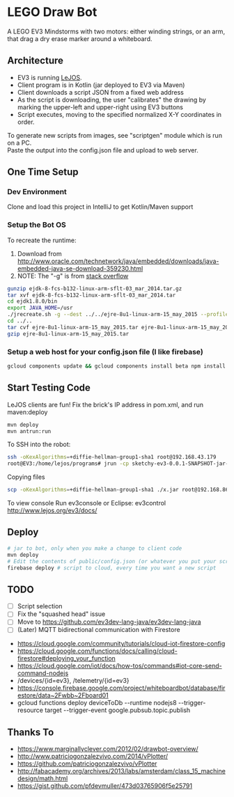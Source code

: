 # LEGO Draw Bot

A LEGO EV3 Mindstorms with two motors: either winding strings, or an arm, 
that drag a dry erase marker around a whiteboard.

## Architecture

* EV3 is running [LeJOS](http://www.lejos.org/).
* Client program is in Kotlin (jar deployed to EV3 via Maven)
* Client downloads a script JSON from a fixed web address
* As the script is downloading, the user "calibrates" the drawing by marking the upper-left and upper-right using EV3
  buttons
* Script executes, moving to the specified normalized X-Y coordinates in order.

To generate new scripts from images, see "scriptgen" module which is run on a PC.  
Paste the output into the config.json file and upload to web server.

## One Time Setup

### Dev Environment

Clone and load this project in IntelliJ to get Kotlin/Maven support

### Setup the Bot OS

To recreate the runtime:

1. Download from http://www.oracle.com/technetwork/java/embedded/downloads/java-embedded-java-se-download-359230.html
2. NOTE: The "-g" is from [stack overflow](https://stackoverflow.com/questions/23275519/jdwp-in-embedded-jre-in-java-8)

```bash
gunzip ejdk-8-fcs-b132-linux-arm-sflt-03_mar_2014.tar.gz
tar xvf ejdk-8-fcs-b132-linux-arm-sflt-03_mar_2014.tar
cd ejdk1.8.0/bin
export JAVA_HOME=/usr
./jrecreate.sh -g --dest ../../ejre-8u1-linux-arm-15_may_2015 --profile compact2 --vm client
cd ../..
tar cvf ejre-8u1-linux-arm-15_may_2015.tar ejre-8u1-linux-arm-15_may_2015
gzip ejre-8u1-linux-arm-15_may_2015.tar
```

### Setup a web host for your config.json file (I like firebase)

```bash
gcloud components update && gcloud components install beta npm install -g firebase-tools
```
## Start Testing Code

LeJOS clients are fun!  Fix the brick's IP address in pom.xml, and run maven:deploy

```bash
mvn deploy
mvn antrun:run
```

To SSH into the robot:
```bash
ssh -oKexAlgorithms=+diffie-hellman-group1-sha1 root@192.168.43.179
root@EV3:/home/lejos/programs# jrun -cp sketchy-ev3-0.0.1-SNAPSHOT-jar-with-dependencies.jar info.benjaminhill.sketchy.MainKt
```
Copying files
```bash
scp -oKexAlgorithms=+diffie-hellman-group1-sha1 ./x.jar root@192.168.86.250:/home/root/lejos/lib/
```
To view console Run ev3console or Eclipse: ev3control
http://www.lejos.org/ev3/docs/

## Deploy
```bash
# jar to bot, only when you make a change to client code
mvn deploy 
# Edit the contents of public/config.json (or whatever you put your script in)
firebase deploy # script to cloud, every time you want a new script
```
## TODO

- [ ] Script selection
- [ ] Fix the "squashed head" issue
- [ ] Move to https://github.com/ev3dev-lang-java/ev3dev-lang-java
- [ ] (Later) MQTT bidirectional communication with Firestore

* https://cloud.google.com/community/tutorials/cloud-iot-firestore-config
* https://cloud.google.com/functions/docs/calling/cloud-firestore#deploying_your_function
* https://cloud.google.com/iot/docs/how-tos/commands#iot-core-send-command-nodejs
* /devices/{id=ev3}, /telemetry/{id=ev3}
* https://console.firebase.google.com/project/whiteboardbot/database/firestore/data~2Fwbb~2Fboard01
* gcloud functions deploy deviceToDb --runtime nodejs8 --trigger-resource target --trigger-event
  google.pubsub.topic.publish

## Thanks To

* https://www.marginallyclever.com/2012/02/drawbot-overview/
* http://www.patriciogonzalezvivo.com/2014/vPlotter/
* https://github.com/patriciogonzalezvivo/vPlotter
* http://fabacademy.org/archives/2013/labs/amsterdam/class_15_machinedesign/math.html
* https://gist.github.com/pfdevmuller/473d03765906f5e25791